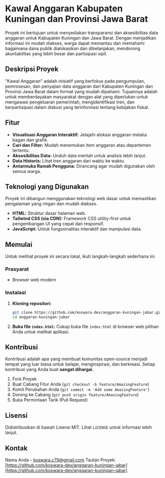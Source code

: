 # Kawal Anggaran Kabupaten Kuningan dan Provinsi Jawa Barat

Proyek ini bertujuan untuk menyediakan transparansi dan aksesibilitas data anggaran untuk Kabupaten Kuningan dan Jawa Barat. Dengan menjadikan informasi ini mudah diakses, warga dapat memantau dan memahami bagaimana dana publik dialokasikan dan dibelanjakan, mendorong akuntabilitas yang lebih besar dan partisipasi sipil.

## Deskripsi Proyek

"Kawal Anggaran" adalah inisiatif yang berfokus pada pengumpulan, pemrosesan, dan penyajian data anggaran dari Kabupaten Kuningan dan Provinsi Jawa Barat dalam format yang mudah dipahami. Tujuannya adalah untuk memberdayakan masyarakat dengan alat yang diperlukan untuk mengawasi pengeluaran pemerintah, mengidentifikasi tren, dan berpartisipasi dalam diskusi yang terinformasi tentang kebijakan fiskal.

## Fitur

- **Visualisasi Anggaran Interaktif:** Jelajahi alokasi anggaran melalui bagan dan grafik.
- **Cari dan Filter:** Mudah menemukan item anggaran atau departemen tertentu.
- **Aksesibilitas Data:** Unduh data mentah untuk analisis lebih lanjut.
- **Data Historis:** Lihat tren anggaran dari waktu ke waktu.
- **Antarmuka Ramah Pengguna:** Dirancang agar mudah digunakan oleh semua warga.

## Teknologi yang Digunakan

Proyek ini dibangun menggunakan teknologi web dasar untuk memastikan pengalaman yang ringan dan mudah diakses.

- **HTML:** Struktur dasar halaman web.
- **Tailwind CSS (via CDN):** Framework CSS utility-first untuk pengembangan UI yang cepat dan responsif.
- **JavaScript:** Untuk fungsionalitas interaktif dan manipulasi data.

## Memulai

Untuk melihat proyek ini secara lokal, ikuti langkah-langkah sederhana ini.

### Prasyarat

- Browser web modern

### Instalasi

1. **Kloning repositori:**
   ```bash
   git clone https://github.com/koswara-dev/anggaran-kuningan-jabar.git
   cd anggaran-kuningan-jabar
   ```

2. **Buka file `index.html`:**
   Cukup buka file `index.html` di browser web pilihan Anda untuk melihat aplikasi.

## Kontribusi

Kontribusi adalah apa yang membuat komunitas open-source menjadi tempat yang luar biasa untuk belajar, menginspirasi, dan berkreasi. Setiap kontribusi yang Anda buat **sangat dihargai**.

1. Fork Proyek
2. Buat Cabang Fitur Anda (`git checkout -b feature/AmazingFeature`)
3. Komit Perubahan Anda (`git commit -m 'Add some AmazingFeature'`)
4. Dorong ke Cabang (`git push origin feature/AmazingFeature`)
5. Buka Permintaan Tarik (Pull Request)

## Lisensi

Didistribusikan di bawah Lisensi MIT. Lihat `LICENSE` untuk informasi lebih lanjut.

## Kontak

Nama Anda - [koswara.c79@gmail.com](mailto:koswara.c79@gmail.com)
Tautan Proyek: [https://github.com/koswara-dev/anggaran-kuningan-jabar](https://github.com/koswara-dev/anggaran-kuningan-jabar)
